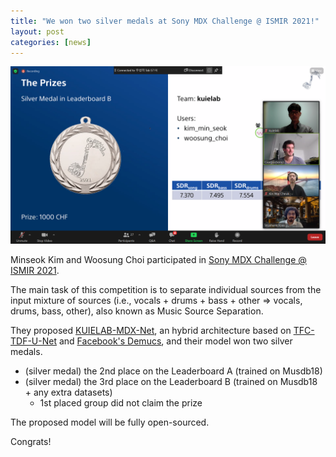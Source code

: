 ```yaml
---
title: "We won two silver medals at Sony MDX Challenge @ ISMIR 2021!"
layout: post
categories: [news]
---
```


![](images/mdx.png)

Minseok Kim and Woosung Choi participated in [Sony MDX Challenge @ ISMIR 2021](aicrowd.com/challenges/music-demixing-challenge-ismir-2021).

The main task of this competition is to separate individual sources from the input mixture of sources (i.e., vocals + drums + bass + other => vocals, drums, bass, other), also known as Music Source Separation.

They proposed [KUIELAB-MDX-Net](https://github.com/kuielab/mdx-net), an hybrid architecture based on [TFC-TDF-U-Net](/news/2020/07/22/choi.html) and [Facebook's Demucs](https://github.com/facebookresearch/demucs), and their model won two silver medals.

- (silver medal) the 2nd place on the Leaderboard A (trained on Musdb18)
- (silver medal) the 3rd place on the Leaderboard B (trained on Musdb18 + any extra datasets)
  - 1st placed group did not claim the prize

The proposed model will be fully open-sourced.

Congrats!

